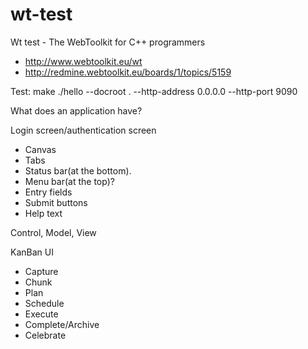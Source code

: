 wt-test
=======

Wt test - The WebToolkit for C++ programmers


* http://www.webtoolkit.eu/wt
* http://redmine.webtoolkit.eu/boards/1/topics/5159



Test:
make
./hello --docroot . --http-address 0.0.0.0 --http-port 9090


What does an application have?

Login screen/authentication screen

* Canvas
* Tabs
* Status bar(at the bottom).
* Menu bar(at the top)?
* Entry fields
* Submit buttons
* Help text

Control, Model, View


KanBan UI
* Capture
* Chunk
* Plan
* Schedule
* Execute
* Complete/Archive
* Celebrate
